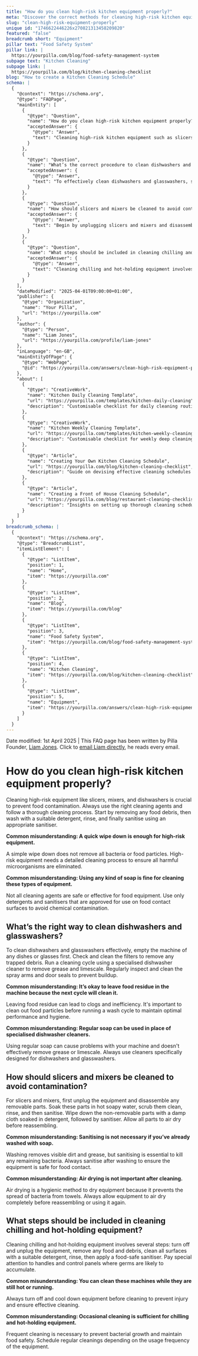 ```yaml
---
title: "How do you clean high-risk kitchen equipment properly?"
meta: "Discover the correct methods for cleaning high-risk kitchen equipment like slicers, mixers, and dishwashers to prevent food contamination and ensure hygiene."
slug: "clean-high-risk-equipment-properly"
unique id: "1746622446226x270821313458209820"
featured: "false"
breadcrumb short: "Equipment"
pillar text: "Food Safety System"
pillar link: |
  https://yourpilla.com/blog/food-safety-management-system
subpage text: "Kitchen Cleaning"
subpage link: |
  https://yourpilla.com/blog/kitchen-cleaning-checklist
blog: "How to create a Kitchen Cleaning Schedule"
schema: |
  {
    "@context": "https://schema.org",
    "@type": "FAQPage",
    "mainEntity": [
      {
        "@type": "Question",
        "name": "How do you clean high-risk kitchen equipment properly?",
        "acceptedAnswer": {
          "@type": "Answer",
          "text": "Cleaning high-risk kitchen equipment such as slicers, mixers, and dishwashers is essential to prevent food contamination. Begin by removing any food debris. After this, wash the equipment with a suitable detergent, rinse thoroughly, and finally sanitise with an appropriate sanitiser to ensure all harmful microorganisms are eliminated. Only use detergents and sanitisers that are safe for food equipment to avoid chemical contamination."
        }
      },
      {
        "@type": "Question",
        "name": "What’s the correct procedure to clean dishwashers and glasswashers?",
        "acceptedAnswer": {
          "@type": "Answer",
          "text": "To effectively clean dishwashers and glasswashers, start by emptying them of any dishes or glasses. Check and clean the filters to remove trapped debris. Proceed by running a cleaning cycle using a specialised dishwasher cleaner to tackle grease and limescale effectively. Regularly inspect and clean the spray arms and door seals to prevent buildup. Never use regular soap as it can cause issues and does not remove grease or limescale effectively."
        }
      },
      {
        "@type": "Question",
        "name": "How should slicers and mixers be cleaned to avoid contamination?",
        "acceptedAnswer": {
          "@type": "Answer",
          "text": "Begin by unplugging slicers and mixers and disassembling any removable parts. Soak these parts in hot soapy water, scrub them clean, rinse, and then sanitise. Wipe down the non-removable parts with a damp cloth soaked in detergent, followed by sanitiser. Ensure all parts are air dried before reassembling to eliminate moisture that can harbour bacteria. Sanitising is crucial even after washing with soap to ensure the equipment is safe for food contact."
        }
      },
      {
        "@type": "Question",
        "name": "What steps should be included in cleaning chilling and hot-holding equipment?",
        "acceptedAnswer": {
          "@type": "Answer",
          "text": "Cleaning chilling and hot-holding equipment involves turning off and unplugging the equipment to cool it down. Begin by removing any food and debris. Clean all surfaces with a suitable detergent, rinse, and then apply a food-safe sanitiser, especially focusing on areas like handles and control panels where germs accumulate. Frequent cleanings are necessary depending on how often the equipment is used, to maintain food safety and prevent bacterial growth."
        }
      }
    ],
    "dateModified": "2025-04-01T09:00:00+01:00",
    "publisher": {
      "@type": "Organization",
      "name": "Your Pilla",
      "url": "https://yourpilla.com"
    },
    "author": {
      "@type": "Person",
      "name": "Liam Jones",
      "url": "https://yourpilla.com/profile/liam-jones"
    },
    "inLanguage": "en-GB",
    "mainEntityOfPage": {
      "@type": "WebPage",
      "@id": "https://yourpilla.com/answers/clean-high-risk-equipment-properly"
    },
    "about": [
      {
        "@type": "CreativeWork",
        "name": "Kitchen Daily Cleaning Template",
        "url": "https://yourpilla.com/templates/kitchen-daily-cleaning",
        "description": "Customisable checklist for daily cleaning routines in kitchens to ensure sanitation and prevent contamination."
      },
      {
        "@type": "CreativeWork",
        "name": "Kitchen Weekly Cleaning Template",
        "url": "https://yourpilla.com/templates/kitchen-weekly-cleaning",
        "description": "Customisable checklist for weekly deep cleaning routines in kitchens, essential for maintaining high standards of hygiene."
      },
      {
        "@type": "Article",
        "name": "Creating Your Own Kitchen Cleaning Schedule",
        "url": "https://yourpilla.com/blog/kitchen-cleaning-checklist",
        "description": "Guide on devising effective cleaning schedules for kitchen equipment and areas to ensure compliance and safety."
      },
      {
        "@type": "Article",
        "name": "Creating a Front of House Cleaning Schedule",
        "url": "https://yourpilla.com/blog/restaurant-cleaning-checklists",
        "description": "Insights on setting up thorough cleaning schedules for restaurant front-of-house areas to enhance customer satisfaction and hygiene."
      }
    ]
  }
breadcrumb_schema: |
  {
    "@context": "https://schema.org",
    "@type": "BreadcrumbList",
    "itemListElement": [
      {
        "@type": "ListItem",
        "position": 1,
        "name": "Home",
        "item": "https://yourpilla.com"
      },
      {
        "@type": "ListItem",
        "position": 2,
        "name": "Blog",
        "item": "https://yourpilla.com/blog"
      },
      {
        "@type": "ListItem",
        "position": 3,
        "name": "Food Safety System",
        "item": "https://yourpilla.com/blog/food-safety-management-system"
      },
      {
        "@type": "ListItem",
        "position": 4,
        "name": "Kitchen Cleaning",
        "item": "https://yourpilla.com/blog/kitchen-cleaning-checklist"
      },
      {
        "@type": "ListItem",
        "position": 5,
        "name": "Equipment",
        "item": "https://yourpilla.com/answers/clean-high-risk-equipment-properly"
      }
    ]
  }
---
```


Date modified: 1st April 2025 | This FAQ page has been written by Pilla Founder, [Liam Jones](https://yourpilla.com/profile/liam-jones). Click to [email Liam directly](https://mailto:liam@yourpilla.com), he reads every email.

# How do you clean high-risk kitchen equipment properly?

Cleaning high-risk equipment like slicers, mixers, and dishwashers is crucial to prevent food contamination. Always use the right cleaning agents and follow a thorough cleaning process. Start by removing any food debris, then wash with a suitable detergent, rinse, and finally sanitise using an appropriate sanitiser.

**Common misunderstanding: A quick wipe down is enough for high-risk equipment.**

A simple wipe down does not remove all bacteria or food particles. High-risk equipment needs a detailed cleaning process to ensure all harmful microorganisms are eliminated.

**Common misunderstanding: Using any kind of soap is fine for cleaning these types of equipment.**

Not all cleaning agents are safe or effective for food equipment. Use only detergents and sanitisers that are approved for use on food contact surfaces to avoid chemical contamination.

## What’s the right way to clean dishwashers and glasswashers?

To clean dishwashers and glasswashers effectively, empty the machine of any dishes or glasses first. Check and clean the filters to remove any trapped debris. Run a cleaning cycle using a specialised dishwasher cleaner to remove grease and limescale. Regularly inspect and clean the spray arms and door seals to prevent buildup.

**Common misunderstanding: It’s okay to leave food residue in the machine because the next cycle will clean it.**

Leaving food residue can lead to clogs and inefficiency. It's important to clean out food particles before running a wash cycle to maintain optimal performance and hygiene.

**Common misunderstanding: Regular soap can be used in place of specialised dishwasher cleaners.**

Using regular soap can cause problems with your machine and doesn't effectively remove grease or limescale. Always use cleaners specifically designed for dishwashers and glasswashers.

## How should slicers and mixers be cleaned to avoid contamination?

For slicers and mixers, first unplug the equipment and disassemble any removable parts. Soak these parts in hot soapy water, scrub them clean, rinse, and then sanitise. Wipe down the non-removable parts with a damp cloth soaked in detergent, followed by sanitiser. Allow all parts to air dry before reassembling.

**Common misunderstanding: Sanitising is not necessary if you’ve already washed with soap.**

Washing removes visible dirt and grease, but sanitising is essential to kill any remaining bacteria. Always sanitise after washing to ensure the equipment is safe for food contact.

**Common misunderstanding: Air drying is not important after cleaning.**

Air drying is a hygienic method to dry equipment because it prevents the spread of bacteria from towels. Always allow equipment to air dry completely before reassembling or using it again.

## What steps should be included in cleaning chilling and hot-holding equipment?

Cleaning chilling and hot-holding equipment involves several steps: turn off and unplug the equipment, remove any food and debris, clean all surfaces with a suitable detergent, rinse, then apply a food-safe sanitiser. Pay special attention to handles and control panels where germs are likely to accumulate.

**Common misunderstanding: You can clean these machines while they are still hot or running.**

Always turn off and cool down equipment before cleaning to prevent injury and ensure effective cleaning.

**Common misunderstanding: Occasional cleaning is sufficient for chilling and hot-holding equipment.**

Frequent cleaning is necessary to prevent bacterial growth and maintain food safety. Schedule regular cleanings depending on the usage frequency of the equipment.